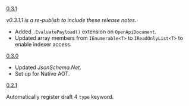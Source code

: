 [0.3.1](https://github.com/gregsdennis/Graeae/pull/10)

_v0.3.1.1 is a re-publish to include these release notes._

- Added `.EvaluatePayload()` extension on `OpenApiDocument`.
- Updated array members from `IEnumerable<T>` to `IReadOnlyList<T>` to enable indexer access.

[0.3.0](https://github.com/gregsdennis/Graeae/pull/6)

- Updated _JsonSchema.Net_.
- Set up for Native AOT.

[0.2.1](https://github.com/gregsdennis/Graeae/pull/4)

Automatically register draft 4 `type` keyword.